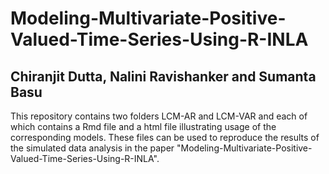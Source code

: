 # Modeling-Multivariate-Positive-Valued-Time-Series-Using-R-INLA
## Chiranjit Dutta, Nalini Ravishanker and Sumanta Basu

This repository contains two folders LCM-AR and LCM-VAR and each of which contains a Rmd file and a html file illustrating usage of the corresponding models. These files can be used to reproduce the results of the simulated data analysis in the paper "Modeling-Multivariate-Positive-Valued-Time-Series-Using-R-INLA". 
